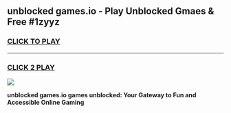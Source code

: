 
## unblocked games.io - Play Unblocked Gmaes & Free #1zyyz
<h3>
<a href="https://news.freeplayer.one?title=unblocked_games.io&ref=03M">CLICK TO PLAY</a></h3>
<hr>

<h3>
<a href="https://news.freeplayer.one?title=unblocked_games.io&ref=03M">CLICK 2 PLAY</a>
  
</h3>

<a href="https://news.freeplayer.one?title=unblocked_games.io&ref=03M"><img src="https://clearcache.store/games.png"></a>


**unblocked games.io games unblocked: Your Gateway to Fun and Accessible Online Gaming**
